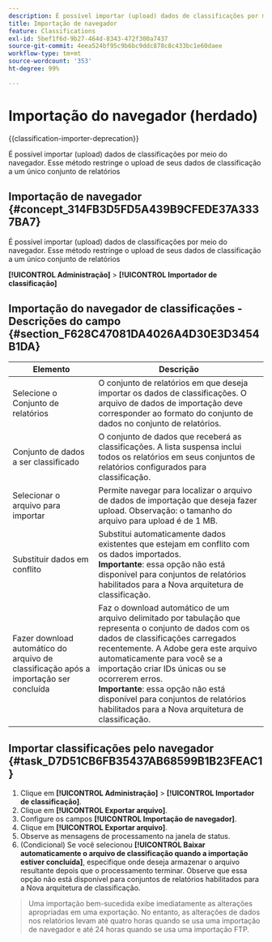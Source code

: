 ```yaml
---
description: É possível importar (upload) dados de classificações por meio do navegador. Esse método restringe o upload de seus dados de classificação a um único conjunto de relatórios
title: Importação de navegador
feature: Classifications
exl-id: 5bef1f6d-9b27-464d-8343-472f300a7437
source-git-commit: 4eea524bf95c9b6bc9ddc878c8c433bc1e60daee
workflow-type: tm+mt
source-wordcount: '353'
ht-degree: 99%

---
```


# Importação do navegador (herdado)

{{classification-importer-deprecation}}

É possível importar (upload) dados de classificações por meio do navegador. Esse método restringe o upload de seus dados de classificação a um único conjunto de relatórios

## Importação de navegador {#concept_314FB3D5FD5A439B9CFEDE37A3337BA7}

É possível importar (upload) dados de classificações por meio do navegador. Esse método restringe o upload de seus dados de classificação a um único conjunto de relatórios

**[!UICONTROL Administração]** > **[!UICONTROL Importador de classificação]**

## Importação do navegador de classificações - Descrições do campo {#section_F628C47081DA4026A4D30E3D3454B1DA}

| Elemento | Descrição |
| --- | --- |
| Selecione o Conjunto de relatórios | O conjunto de relatórios em que deseja importar os dados de classificações. O arquivo de dados de importação deve corresponder ao formato do conjunto de dados no conjunto de relatórios. |
| Conjunto de dados a ser classificado | O conjunto de dados que receberá as classificações. A lista suspensa inclui todos os relatórios em seus conjuntos de relatórios configurados para classificação. |
| Selecionar o arquivo para importar | Permite navegar para localizar o arquivo de dados de importação que deseja fazer upload.  Observação: o tamanho do arquivo para upload é de 1 MB. |
| Substituir dados em conflito | Substitui automaticamente dados existentes que estejam em conflito com os dados importados.<br>**Importante**: essa opção não está disponível para conjuntos de relatórios habilitados para a Nova arquitetura de classificação. |
| Fazer download automático do arquivo de classificação após a importação ser concluída | Faz o download automático de um arquivo delimitado por tabulação que representa o conjunto de dados com os dados de classificações carregados recentemente. A Adobe gera este arquivo automaticamente para você se a importação criar IDs únicas ou se ocorrerem erros.<br>**Importante**: essa opção não está disponível para conjuntos de relatórios habilitados para a Nova arquitetura de classificação. |


## Importar classificações pelo navegador {#task_D7D51CB6FB35437AB68599B1B23FEAC1}

1. Clique em **[!UICONTROL Administração]** > **[!UICONTROL Importador de classificação]**.
1. Clique em **[!UICONTROL Exportar arquivo]**.
1. Configure os campos **[!UICONTROL Importação de navegador]**.
1. Clique em **[!UICONTROL Exportar arquivo]**.
1. Observe as mensagens de processamento na janela de status.
1. (Condicional) Se você selecionou **[!UICONTROL Baixar automaticamente o arquivo de classificação quando a importação estiver concluída]**, especifique onde deseja armazenar o arquivo resultante depois que o processamento terminar. Observe que essa opção não está disponível para conjuntos de relatórios habilitados para a Nova arquitetura de classificação.

>Uma importação bem-sucedida exibe imediatamente as alterações apropriadas em uma exportação. No entanto, as alterações de dados nos relatórios levam até quatro horas quando se usa uma importação de navegador e até 24 horas quando se usa uma importação FTP.
